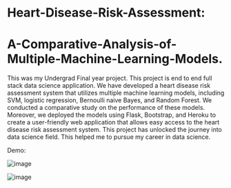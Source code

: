 # Heart-Disease-Risk-Assessment: 
# A-Comparative-Analysis-of-Multiple-Machine-Learning-Models.

This was my Undergrad Final year project. This project is end to end full stack data science application. 
We have developed a heart disease risk assessment system that utilizes multiple machine learning models, including SVM, logistic regression, Bernoulli naive Bayes, and Random Forest. We conducted a comparative study on the performance of these models. Moreover, we deployed the models using Flask, Bootstrap, and Heroku to create a user-friendly web application that allows easy access to the heart disease risk assessment system.
This project has unlocked the journey into data science field. This helped me to pursue my career in data science.

Demo:

![image](https://github.com/Swaroop-Srisailam/Heart-Disease-Risk-Assessment-A-Comparative-Analysis-of-Multiple-Machine-Learning-Models./assets/44131603/2306cb65-c98c-4e55-9328-781aa1b2a9df)

![image](https://github.com/Swaroop-Srisailam/Heart-Disease-Risk-Assessment-A-Comparative-Analysis-of-Multiple-Machine-Learning-Models./assets/44131603/ffd55ad4-0236-4793-b39e-d512160ba166)
